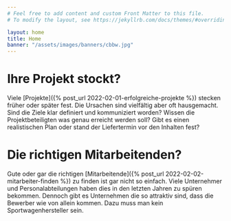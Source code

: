 ```yaml
---
# Feel free to add content and custom Front Matter to this file.
# To modify the layout, see https://jekyllrb.com/docs/themes/#overriding-theme-defaults

layout: home
title: Home
banner: "/assets/images/banners/cbbw.jpg"
---
```

# Ihre Projekt stockt?

Viele [Projekte]({% post_url 2022-02-01-erfolgreiche-projekte %}) stecken früher oder später fest. Die Ursachen sind vielfältig aber oft hausgemacht. Sind die Ziele klar definiert und kommuniziert worden? Wissen die Projektbeteiligten was genau erreicht werden soll? Gibt es einen realistischen Plan oder stand der Liefertermin vor den Inhalten fest? 


# Die richtigen Mitarbeitenden?

Gute oder gar die richtigen [Mitarbeitende]({% post_url 2022-02-02-mitarbeiter-finden %}) zu finden ist gar nicht so einfach. Viele Unternehmer und Personalabteilungen haben dies in den letzten Jahren zu spüren bekommen. Dennoch gibt es Unternehmen die so attraktiv sind, dass die Bewerber wie von allein kommen. Dazu muss man kein Sportwagenhersteller sein.
